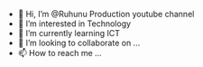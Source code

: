 - 👋 Hi, I’m @Ruhunu Production youtube channel 
- 👀 I’m interested in Technology 
- 🌱 I’m currently learning ICT
- 💞️ I’m looking to collaborate on ...
- 📫 How to reach me ...

<!---
Ruhunu/Ruhunu is a ✨ special ✨ repository because its `README.md` (this file) appears on your GitHub profile.
You can click the Preview link to take a look at your changes.
--->
